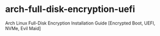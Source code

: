 # arch-full-disk-encryption-uefi
Arch Linux Full-Disk Encryption Installation Guide [Encrypted Boot, UEFI, NVMe, Evil Maid]
